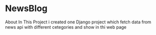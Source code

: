 # NewsBlog

About
In This Project i created one Django project which fetch data from news api with different cetegories and show in thi web page
